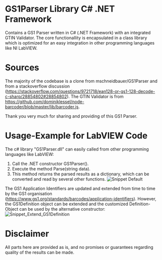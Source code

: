 # GS1Parser Library C# .NET Framework
Contains a GS1 Parser written in C# (.NET Framework) with an integrated GTIN Validator. The core functionallity is encapsulated in a class library which is optimized for an easy integration in other programming languages like NI LabVIEW.

# Sources
The majority of the codebase is a clone from mschneidbauer/GS1Parser and from a stackoverflow discussion (https://stackoverflow.com/questions/9721718/ean128-or-gs1-128-decode-c-sharp/28854802#28854802).
The GTIN Validator is from https://github.com/dominiklessel/node-barcoder/blob/master/lib/barcoder.js.

Thank you very much for sharing and providing of this GS1 Parser.

# Usage-Example for LabVIEW Code
The c# library "GS1Parser.dll" can easily called from other programming languages like LabVIEW:
1. Call the .NET constructor GS1Parser().
2. Execute the method Parse(string data).
3. This method returns the parsed results as a dictionary,
which can be converted and read by several other functions.
![Snippet Default](https://github.com/kolibri52/GS1Parser/assets/121813005/198a834d-8375-4b2b-ad59-7c14535691ba)

The GS1 Application Identifiers are updated and extended from time to time by the GS1 organisation (https://www.gs1.org/standards/barcodes/application-identifiers).
However, the GS1Definition object can be extended and the customized Definition-Object
can be used by the alternative constructor:
![Snippet_Extend_GS1Definition](https://github.com/kolibri52/GS1Parser/assets/121813005/45780103-4654-456b-bd19-5ff898046998)

# Disclaimer
All parts here are provided as is, and no promises or guarantees regarding quality of the results can be made.
